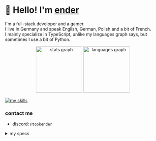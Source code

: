 # 👋 Hello! I'm [ender](https://github.com/tookender)
I'm a full-stack developer and a gamer.
<br>
I live in Germany and speak English, German, Polish and a bit of French.
<br>
I mainly specialize in TypeScript, unlike my languages graph says, but sometimes I use a bit of Python.
<br>
<div align="center">
  <img src="https://github-readme-stats.vercel.app/api?username=tookender&hide_title=false&hide_rank=false&show_icons=true&include_all_commits=true&count_private=true&disable_animations=false&theme=tokyonight&locale=en&hide_border=true" height="150" alt="stats graph"  />
  <img src="https://github-readme-stats.vercel.app/api/top-langs?username=tookender&locale=en&hide_title=false&layout=compact&card_width=320&langs_count=5&theme=tokyonight&hide_border=true" height="150" alt="languages graph"  />
</div>

[![my skills](https://skillicons.dev/icons?i=bash,cloudflare,css,discord,docker,flask,git,github,html,java,js,linux,md,nextjs,nodejs,py,react,ts,vscode,tailwind)](https://skillicons.dev)

### contact me
- discord: [`@tookender`](https://discord.com/users/1022842005920940063)

<details>
  <summary>my specs</summary>
  
  - CPU: [`AMD Ryezen 9 5950X`](https://www.amd.com/en/products/cpu/amd-ryzen-9-5950x)
  - CPU Cooler: [`Corsair H100i AIO`](https://www.corsair.com//p/cpu-coolers/cw-9060046-ww/icue-h100i-elite-capellix-liquid-cpu-cooler-cw-9060046-ww)
  - Motherboard: [`Rog Strix B550-E Gaming`](https://rog.asus.com/motherboards/rog-strix/rog-strix-b550-e-gaming-model/)
  - Memory: [`Corsair 64GB (4x16GB) 3200MHz`](https://www.corsair.com/p/memory/cmw64gx4m4e3200c16/vengeancea-rgb-pro-64gb-4-x-16gb-ddr4-dram-3200mhz-c16-memory-kit-a-black-cmw64gx4m4e3200c16)
  - Storage 1: [`x2 Samsung SSD 970 EVO Plus 1TB`](https://www.samsung.com/us/computing/memory-storage/solid-state-drives/ssd-970-evo-plus-nvme-m-2-1-tb-mz-v7s1t0b-am/)
  - Storage 2: [`x1 Samsung SSD 870 EVO 250GB`](https://www.samsung.com/us/computing/memory-storage/solid-state-drives/870-evo-sata-2-5-ssd-1tb-mz-77e1t0b-am/)
  - Video Card: [`Palit GeForce RTX 3080 Ti`](https://www.palit.com/palit/vgapro.php?id=4152)
  - Case: [`Corsair 5000D Airflow`](https://www.corsair.com/p/pc-cases/cc-9011210-ww/5000d-airflow-tempered-glass-mid-tower-atx-pc-case-black-cc-9011210-ww)
  - Power Supply: [`Corsair RMx 1000W 80+ Gold`](https://www.corsair.com/p/psu/cp-9020201-eu/rmx-series-rm1000x-1000-watt-80-plus-gold-fully-modular-atx-psu-eu-cp-9020201-eu)
  - Monitor: [`Samsung Odyssey G9 49" 240Hz 5120x1440`](https://www.samsung.com/ch/monitors/gaming/odyssey-g9-49-inch-240hz-1ms-curved-lc49g95tssrxen/)

  <details>
    <summary>setup pic</summary>
    taken on samsung s21+
    <br>
    <img src="https://cdn.korino.dev/u/RccUGq.jpg" height="360px" width="640px">
  </details>
</details>
